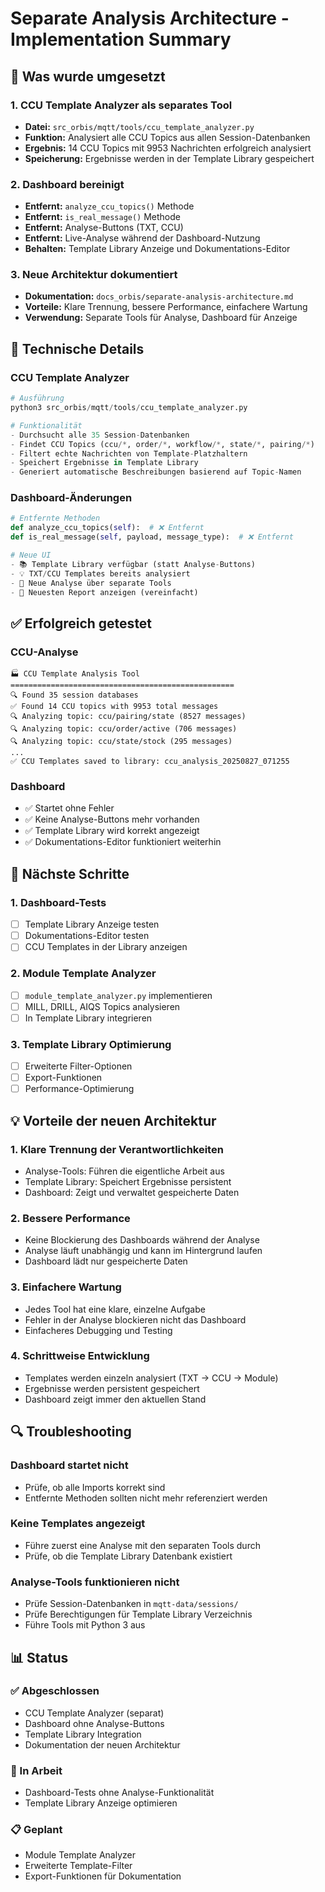 # Separate Analysis Architecture - Implementation Summary

## 🎯 Was wurde umgesetzt

### 1. CCU Template Analyzer als separates Tool
- **Datei:** `src_orbis/mqtt/tools/ccu_template_analyzer.py`
- **Funktion:** Analysiert alle CCU Topics aus allen Session-Datenbanken
- **Ergebnis:** 14 CCU Topics mit 9953 Nachrichten erfolgreich analysiert
- **Speicherung:** Ergebnisse werden in der Template Library gespeichert

### 2. Dashboard bereinigt
- **Entfernt:** `analyze_ccu_topics()` Methode
- **Entfernt:** `is_real_message()` Methode  
- **Entfernt:** Analyse-Buttons (TXT, CCU)
- **Entfernt:** Live-Analyse während der Dashboard-Nutzung
- **Behalten:** Template Library Anzeige und Dokumentations-Editor

### 3. Neue Architektur dokumentiert
- **Dokumentation:** `docs_orbis/separate-analysis-architecture.md`
- **Vorteile:** Klare Trennung, bessere Performance, einfachere Wartung
- **Verwendung:** Separate Tools für Analyse, Dashboard für Anzeige

## 🔧 Technische Details

### CCU Template Analyzer
```python
# Ausführung
python3 src_orbis/mqtt/tools/ccu_template_analyzer.py

# Funktionalität
- Durchsucht alle 35 Session-Datenbanken
- Findet CCU Topics (ccu/*, order/*, workflow/*, state/*, pairing/*)
- Filtert echte Nachrichten von Template-Platzhaltern
- Speichert Ergebnisse in Template Library
- Generiert automatische Beschreibungen basierend auf Topic-Namen
```

### Dashboard-Änderungen
```python
# Entfernte Methoden
def analyze_ccu_topics(self):  # ❌ Entfernt
def is_real_message(self, payload, message_type):  # ❌ Entfernt

# Neue UI
- 📚 Template Library verfügbar (statt Analyse-Buttons)
- 💡 TXT/CCU Templates bereits analysiert
- 🔄 Neue Analyse über separate Tools
- 📄 Neuesten Report anzeigen (vereinfacht)
```

## ✅ Erfolgreich getestet

### CCU-Analyse
```
🏭 CCU Template Analysis Tool
==================================================
🔍 Found 35 session databases
✅ Found 14 CCU topics with 9953 total messages
🔍 Analyzing topic: ccu/pairing/state (8527 messages)
🔍 Analyzing topic: ccu/order/active (706 messages)
🔍 Analyzing topic: ccu/state/stock (295 messages)
...
✅ CCU Templates saved to library: ccu_analysis_20250827_071255
```

### Dashboard
- ✅ Startet ohne Fehler
- ✅ Keine Analyse-Buttons mehr vorhanden
- ✅ Template Library wird korrekt angezeigt
- ✅ Dokumentations-Editor funktioniert weiterhin

## 🚀 Nächste Schritte

### 1. Dashboard-Tests
- [ ] Template Library Anzeige testen
- [ ] Dokumentations-Editor testen
- [ ] CCU Templates in der Library anzeigen

### 2. Module Template Analyzer
- [ ] `module_template_analyzer.py` implementieren
- [ ] MILL, DRILL, AIQS Topics analysieren
- [ ] In Template Library integrieren

### 3. Template Library Optimierung
- [ ] Erweiterte Filter-Optionen
- [ ] Export-Funktionen
- [ ] Performance-Optimierung

## 💡 Vorteile der neuen Architektur

### 1. **Klare Trennung der Verantwortlichkeiten**
- Analyse-Tools: Führen die eigentliche Arbeit aus
- Template Library: Speichert Ergebnisse persistent
- Dashboard: Zeigt und verwaltet gespeicherte Daten

### 2. **Bessere Performance**
- Keine Blockierung des Dashboards während der Analyse
- Analyse läuft unabhängig und kann im Hintergrund laufen
- Dashboard lädt nur gespeicherte Daten

### 3. **Einfachere Wartung**
- Jedes Tool hat eine klare, einzelne Aufgabe
- Fehler in der Analyse blockieren nicht das Dashboard
- Einfacheres Debugging und Testing

### 4. **Schrittweise Entwicklung**
- Templates werden einzeln analysiert (TXT → CCU → Module)
- Ergebnisse werden persistent gespeichert
- Dashboard zeigt immer den aktuellen Stand

## 🔍 Troubleshooting

### Dashboard startet nicht
- Prüfe, ob alle Imports korrekt sind
- Entfernte Methoden sollten nicht mehr referenziert werden

### Keine Templates angezeigt
- Führe zuerst eine Analyse mit den separaten Tools durch
- Prüfe, ob die Template Library Datenbank existiert

### Analyse-Tools funktionieren nicht
- Prüfe Session-Datenbanken in `mqtt-data/sessions/`
- Prüfe Berechtigungen für Template Library Verzeichnis
- Führe Tools mit Python 3 aus

## 📊 Status

### ✅ Abgeschlossen
- CCU Template Analyzer (separat)
- Dashboard ohne Analyse-Buttons
- Template Library Integration
- Dokumentation der neuen Architektur

### 🔄 In Arbeit
- Dashboard-Tests ohne Analyse-Funktionalität
- Template Library Anzeige optimieren

### 📋 Geplant
- Module Template Analyzer
- Erweiterte Template-Filter
- Export-Funktionen für Dokumentation
